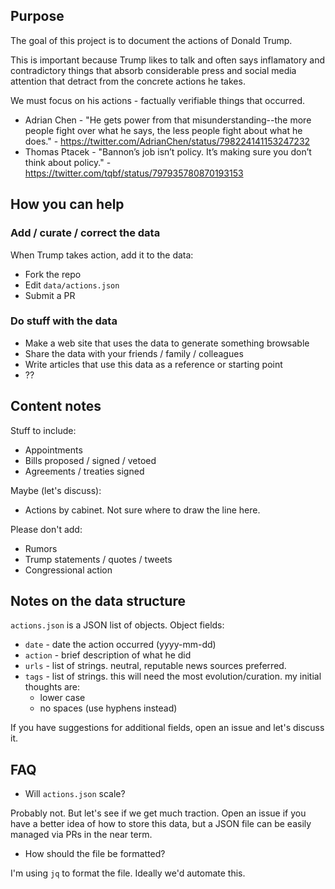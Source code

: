 
## Purpose

The goal of this project is to document the actions of Donald Trump.

This is important because Trump likes to talk and often says inflamatory and
contradictory things that absorb considerable press and social media attention that
detract from the concrete actions he takes.

We must focus on his actions - factually verifiable things that occurred.

* Adrian Chen - "He gets power from that misunderstanding--the more people fight over what he says, the less people fight about what he does." - https://twitter.com/AdrianChen/status/798224141153247232
* Thomas Ptacek - "Bannon’s job isn’t policy. It’s making sure you don’t think about policy." - https://twitter.com/tqbf/status/797935780870193153

## How you can help

### Add / curate / correct the data

When Trump takes action, add it to the data:

* Fork the repo
* Edit `data/actions.json`
* Submit a PR

### Do stuff with the data

* Make a web site that uses the data to generate something browsable
* Share the data with your friends / family / colleagues
* Write articles that use this data as a reference or starting point
* ??

## Content notes

Stuff to include:

* Appointments
* Bills proposed / signed / vetoed
* Agreements / treaties signed

Maybe (let's discuss):

* Actions by cabinet. Not sure where to draw the line here.

Please don't add:

* Rumors
* Trump statements / quotes / tweets
* Congressional action

## Notes on the data structure

`actions.json` is a JSON list of objects. Object fields:

* `date` - date the action occurred (yyyy-mm-dd)
* `action` - brief description of what he did
* `urls` - list of strings. neutral, reputable news sources preferred.
* `tags` - list of strings. this will need the most evolution/curation. my initial thoughts are:
  * lower case
  * no spaces (use hyphens instead)

If you have suggestions for additional fields, open an issue and let's discuss it.

## FAQ

* Will `actions.json` scale?

Probably not.  But let's see if we get much traction.  Open an issue if you have a better
idea of how to store this data, but a JSON file can be easily managed via PRs in the near term.

* How should the file be formatted?

I'm using `jq` to format the file.  Ideally we'd automate this.

